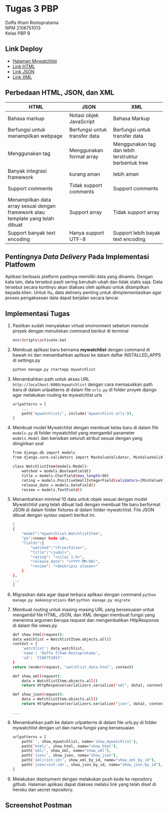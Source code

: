# Tugas 3 PBP

Daffa Ilham Restupratama <br />
NPM 2106751013 <br />
Kelas PBP B

## Link Deploy

- [Halaman Mywatchlist](https://daffailham.herokuapp.com/mywatchlist)
- [Link HTML](https://daffailham.herokuapp.com/mywatchlist/html)
- [Link JSON](https://daffailham.herokuapp.com/mywatchlist/json)
- [Link XML](https://daffailham.herokuapp.com/mywatchlist/xml)

## Perbedaan HTML, JSON, dan XML

HTML | JSON | XML
--- | --- | ---
Bahasa markup | Notasi objek JavaScript | Bahasa Markup
Berfungsi untuk menampilkan webpage | Berfungsi untuk transfer data | Berfungsi untuk transfer data
Menggunakan tag | Menggunakan format array | Menggunakan tag dan lebih terstruktur berbentuk tree
Banyak integrasi framework | kurang aman | lebih aman
Support comments | Tidak support comments | Support comments
Menampilkan data array sesuai dengan framework atau template yang telah dibuat | Support array | Tidak support array
Support banyak text encoding | Hanya support UTF-8 | Support lebih bayak text encoding

## Pentingnya _Data Delivery_ Pada Implementasi Platfowm

Aplikasi berbasis platform pastinya memiliki data yang dinamis. Dengan kata lain, data tersebut pasti sering berubah-ubah dan tidak statis saja. Data tersebut secara kontinyu akan diakses oleh aplikasi untuk ditampilkan kepada klien. Untuk itu, data delivery penting untuk diimplementasikan agar proses pengaksesan data dapat berjalan secara lancar.

## Implementasi Tugas

1) Pastikan sudah menyalakan virtual environment sebelum memulai proyek dengan menuliskan command berikut di terminal
    ```sh
    env\Scripts\activate.bat
    ```

2) Membuat aplikasi baru bernama **mywatchlist** dengan command di bawah ini dan menambahkan aplikasi ke dalam daftar INSTALLED_APPS di settings.py
    ```sh
    python manage.py startapp mywatchlist
    ```
3) Menambahkan path untuk akses URL ```http://localhost:8000/mywatchlist``` dengan cara memasukkan path baru di dalam urlpatterns di dalam file ```urls.py``` di folder proyek django agar melakukan routing ke mywatchlist.urls
    ```sh
    urlpatterns = [
        ...
        path('mywatchlist/', include('mywatchlist.urls')),
    ]
    ```
    
4) Membuat model Mywatchlist dengan membuat kelas baru di dalam file ```models.py``` di folder mywatchlist yang mengambil parameter ```models.Model``` dan berisikan seluruh atribut sesuai dengan yang diinginkan soal
    ```sh
    from django.db import models
    from django.core.validators import MaxValueValidator, MinValueValidator 
    
    class WatchlistItem(models.Model):
        watched = models.BooleanField()
        title = models.CharField(max_length=50)
        rating = models.PositiveSmallIntegerField(validators=[MinValueValidator(1), MaxValueValidator(5)])
        release_date = models.DateField()
        review = models.TextField()
    ```

5) Menambahkan minimal 10 data untuk objek sesuai dengan model Mywatchlist yang telah dibuat tadi dengan membuat file baru berformat JSON di dalam folder fixtures di dalam folder mywatchlist. File JSON dibuat dengan syntax seperti berikut ini.
    ```sh
    [
    {
        "model":"mywatchlist.WatchlistItem",
        "pk":<nomor kode id>,
        "fields":{
            "watched":"<True/False>",
            "title":"<judul>",
            "rating": "<nilai 1-5>",
            "release_date": "<YYYY-MM-DD>",
            "review": "<deskripsi ulasan>"
        }
    },
    ...
    ]
    ```
    
6) Migrasikan data agar dapat terbaca aplikasi dengan command ```python manage.py makemigrations``` dan ```python manage.py migrate```

7) Membuat routing untuk masing-masing URL yang bersesuaian untuk mengambil file HTML, JSON, dan XML dengan membuat fungsi yang menerima argumen berupa request dan mengembalikan HttpResponse di dalam file views.py
    ```sh
    def show_html(request):
    data_watchlist = WatchlistItem.objects.all()
    context = {
        'watchlist': data_watchlist,
        'nama': 'Daffa Ilham Restupratama',
        'id': '2106751013'
    }
    return render(request, "watchlist_data.html", context)

    def show_xml(request):
        data = WatchlistItem.objects.all()
        return HttpResponse(serializers.serialize("xml", data), content_type="application/xml")
    
    def show_json(request):
        data = WatchlistItem.objects.all()
        return HttpResponse(serializers.serialize("json", data), content_type="application/json")
    
    ...
    ```
    
8) Menambahkan path ke dalam urlpatterns di dalam file urls.py di folder mywatchlist dengan url dan nama fungsi yang bersesuaian
    ```sh
    urlpatterns = [
        path('', show_mywatchlist, name='show_mywatchlist'),
        path('html/', show_html, name="show_html"),
        path('xml/', show_xml, name="show_xml"),
        path('json/', show_json, name="show_json"),
        path('xml/<int:id>', show_xml_by_id, name="show_xml_by_id"),
        path('json/<int:id>', show_json_by_id, name="show_json_by_id"),
    ]
    ```
    
9) Melakukan deployment dengan melakukan push kode ke repository github. Halaman aplikasi dapat diakses melalui link yang telah diset di heroku dan secret repository.

## Screenshot Postman

